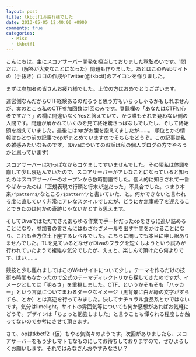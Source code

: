 ```yaml
---
layout: post
title: tkbctf1お疲れ様でした
date: 2013-05-05 12:40:00 +0900
comments: true
categories:
  - Misc
  - tkbctf1
---
```


こんにちは、主にスコアサーバー開発を担当しておりました秋弦めいです。1問だけ、（解答が大変なことになった）問題も作りました。あとはこのWebサイトの（手抜き）ロゴの作成やTwitter(@tkbctf)のアイコンを作りました。

まずは参加者の皆さんお疲れ様でした。上位の方はおめでとうございます。

運営側なんだからCTF経験あるのだろうと思う方もいらっしゃるかもしれませんが、実のところ私のCTF参加回数は1回のみです。登録欄の「あなたはCTF初心者ですか？」の欄に間違いなくYesと答えていて、かつ誰もそれを疑わない側の人間です。問題が解かれていくのを見て終始驚きっぱなしでしたし、そして終始頭を抱えていました。最後にはopがお腹を抱えてましたが……。
順位とかの情報はひとつ前の記事でopがまとめていますのでそちらをどうぞ。この記事は私の雑感みたいなものです。（Divaについてのお話は私の個人ブログの方でやろうかと思っています）

スコアサーバーは初っぱなからコケましてすいませんでした。その頃私は体調を崩して少し寝込んでいたので、スコアサーバーがアレなことになっていると知ったのはスコアサーバーのオープンから数時間語でした。個人的に知らされて一番やばかったのは「正規表現で行頭と行末が逆だった」不具合でした。つまり本来`/^pattern$/`なところ`/$pattern^/`と書いていた、と。何かできないと言われる度に直していく非常にアレなスタイルでしたが、どうにか無事終了を迎えることできたのは何かの奇跡じゃないかとすら思えます。

そしてDivaではただでさえあらゆる作業で手一杯だったopをさらに追い詰めることになり、参加者の皆さんにはわざわざメールを出す手間をかけることになり、これも全方位土下座するレベルでした。こちらに関しても本当に申し訳ありませんでした。TLを見ているとなぜかDivaのフラグを短くしようという試みが行われていたようで複雑な気分でしたが、えぇと、楽しんで頂けたら何よりです、はい……。

競技と少し離れましてはこのWebサイトについて少し。テーマを作るだけの技術も時間もなかったので公式のテーマディレクトリから探してきたのですが、イメージとしては「明るさ」を重視しました。CTF、というかそもそも「ハッカー」という言葉についてまわるダークなイメージ（黒背景に白か緑の文字がずらずら、とか）とは真逆を行ってみました。決してナチュラル食品系とかではないです。気分はlimelight。サイトの雰囲気等についても何か感想があればお気軽にどうぞ。デザインは「ちょっと勉強しました」と言うことも憚られる程度しか触ってないので参考にさせて頂きます。

さて、opはtkbctf2（仮）もやる気満々のようです。次回がありましたら、スコアサーバーをもう少しマトモなものにしてお待ちしておりますので、ぜひよろしくお願いします。それではみなさんおやすみなさい？